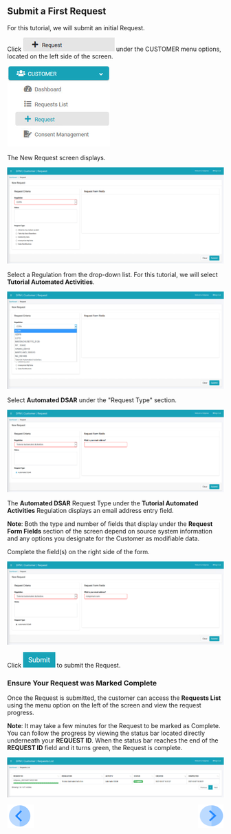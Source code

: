 ## Submit a First Request

For this tutorial, we will submit an initial Request.

Click ![image](/articles/demo_project/DPM_Demo_Project/images/Customer_Request.jpg) under the CUSTOMER menu options, located on the left side of the screen. 

![image](/articles/demo_project/DPM_Demo_Project/images/Customer_Request_LeftPanel.jpg)     

The New Request screen displays.

![image](/articles/demo_project/DPM_Demo_Project/images/03_1_Auto_Sync_First_Request.jpg)

Select a Regulation from the drop-down list. For this tutorial, we will select **Tutorial Automated Activities**.

![image](/articles/demo_project/DPM_Demo_Project/images/03_2_Auto_Sync_First_Request.jpg)  

Select **Automated DSAR** under the "Request Type" section.

![image](/articles/demo_project/DPM_Demo_Project/images/03_3_Auto_Sync_First_Request.jpg)

The **Automated DSAR** Request Type under the **Tutorial Automated Activities** Regulation displays an email address entry field. 

**Note**: Both the type and number of fields that display under the **Request Form Fields** section of the screen depend on source system information and any options you designate for the Customer as modifiable data.

Complete the field(s) on the right side of the form.  

![image](/articles/demo_project/DPM_Demo_Project/images/03_4_Auto_Sync_First_Request.jpg)     

Click ![image](/articles/demo_project/DPM_Demo_Project/images/06_ICON_Submit.jpg) to submit the Request.

### Ensure Your Request was Marked Complete

Once the Request is submitted, the customer can access the **Requests List** using the menu option on the left of the screen and view the request progress.

**Note**: It may take a few minutes for the Request to be marked as Complete. You can follow the progress by viewing the status bar located directly underneath your **REQUEST ID**. When the status bar reaches the end of the **REQUEST ID** field and it turns green, the Request is complete.  

![image](/articles/demo_project/DPM_Demo_Project/images/03_4_02_Auto_Sync_First_Request.jpg) 



[![Previous](/articles/demo_project/DPM_Demo_Project/images/Previous.png)](/articles/demo_project/DPM_Demo_Project/03_Auto_Sync/03_03_Auto_Sync_Login.md)[<img align="right" width="60" height="54" src="/articles/demo_project/DPM_Demo_Project/images/Next.png">](/articles/demo_project/DPM_Demo_Project/03_Auto_Sync/03_05_Auto_Sync_View_Your_Data.md)
